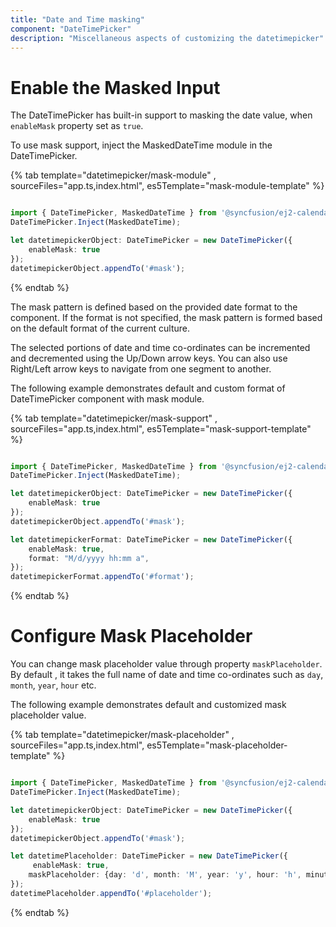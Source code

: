 ```yaml
---
title: "Date and Time masking"
component: "DateTimePicker"
description: "Miscellaneous aspects of customizing the datetimepicker"
---
```


# Enable the Masked Input

The DateTimePicker has built-in support to masking the date value, when `enableMask` property set as `true`.

To use mask support, inject the MaskedDateTime module in the DateTimePicker.

{% tab template="datetimepicker/mask-module" , sourceFiles="app.ts,index.html",
es5Template="mask-module-template" %}

```typescript

import { DateTimePicker, MaskedDateTime } from '@syncfusion/ej2-calendars';
DateTimePicker.Inject(MaskedDateTime);

let datetimepickerObject: DateTimePicker = new DateTimePicker({
    enableMask: true
});
datetimepickerObject.appendTo('#mask');
```

{% endtab %}

The mask pattern is defined based on the provided date format to the component. If the format is not specified, the mask pattern is formed based on the default format of the current culture.

The selected portions of date and time co-ordinates  can  be incremented and decremented using the Up/Down arrow keys. You can also use Right/Left arrow keys to navigate from one segment to another.

The following example demonstrates default and custom format of DateTimePicker component with mask module.

{% tab template="datetimepicker/mask-support" , sourceFiles="app.ts,index.html",
es5Template="mask-support-template" %}

```typescript

import { DateTimePicker, MaskedDateTime } from '@syncfusion/ej2-calendars';
DateTimePicker.Inject(MaskedDateTime);

let datetimepickerObject: DateTimePicker = new DateTimePicker({
    enableMask: true
});
datetimepickerObject.appendTo('#mask');

let datetimepickerFormat: DateTimePicker = new DateTimePicker({
    enableMask: true,
    format: "M/d/yyyy hh:mm a",
});
datetimepickerFormat.appendTo('#format');
```

{% endtab %}

# Configure Mask Placeholder

You can change mask placeholder value through property `maskPlaceholder`. By default , it takes the full name of date and time co-ordinates such as `day`, `month`, `year`, `hour` etc.

The following example demonstrates default and customized mask placeholder value.

{% tab template="datetimepicker/mask-placeholder" , sourceFiles="app.ts,index.html",
es5Template="mask-placeholder-template" %}

```typescript

import { DateTimePicker, MaskedDateTime } from '@syncfusion/ej2-calendars';
DateTimePicker.Inject(MaskedDateTime);

let datetimepickerObject: DateTimePicker = new DateTimePicker({
    enableMask: true
});
datetimepickerObject.appendTo('#mask');

let datetimePlaceholder: DateTimePicker = new DateTimePicker({
     enableMask: true,
    maskPlaceholder: {day: 'd', month: 'M', year: 'y', hour: 'h', minute: 'm', second: 's'}
});
datetimePlaceholder.appendTo('#placeholder');
```

{% endtab %}
